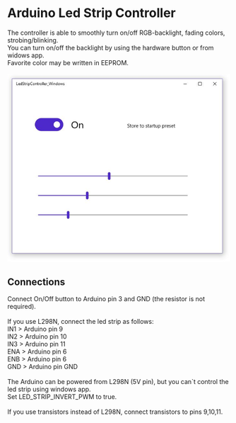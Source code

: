 # Arduino Led Strip Controller

The controller is able to smoothly turn on/off RGB-backlight, fading colors, strobing/blinking.<br>
You can turn on/off the backlight by using the hardware button or from widows app.<br>
Favorite color may be written in EEPROM.<br><br>
<img alt="" src="https://github.com/derwish-pro/Arduino-Led-Strip-Controller/blob/master/LedStripController_Windows/screenshot.JPG" style="max-width:100%;">

## Connections
Connect On/Off button to Arduino pin 3 and GND (the resistor is not required).<br><br>
If you use L298N, connect the led strip as follows:<br>
IN1 > Arduino pin 9<br>
IN2 > Arduino pin 10<br>
IN3 > Arduino pin 11<br>
ENA > Arduino pin 6<br>
ENB > Arduino pin 6<br>
GND > Arduino pin GND<br><br>
The Arduino can be powered from L298N (5V pin), but you can`t control the led strip using windows app.<br>
Set LED_STRIP_INVERT_PWM to true.<br><br>
If you use transistors instead of L298N, connect transistors to pins 9,10,11.<br><br>

